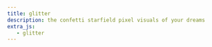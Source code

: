 ```yaml
---
title: glitter
description: the confetti starfield pixel visuals of your dreams
extra_js:
   - glitter
---
```


<canvas id="main-canvas" style="margin: 1em auto;"></canvas>